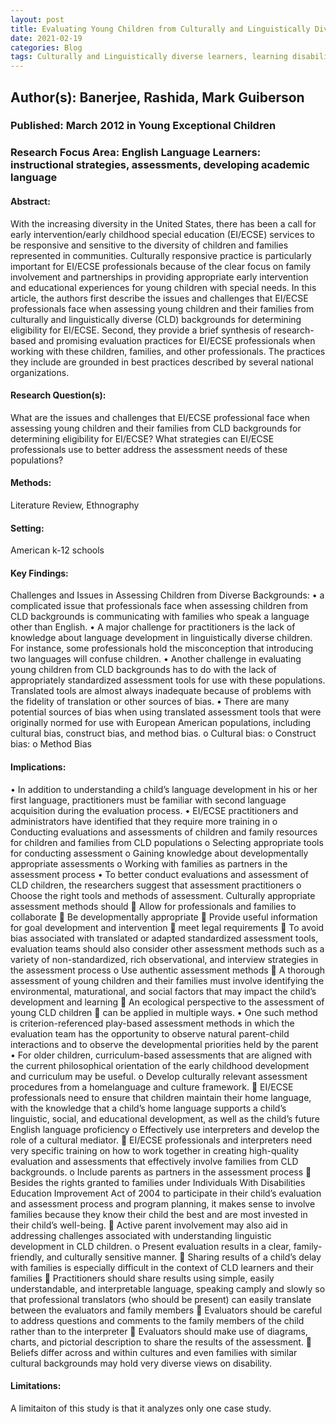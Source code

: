 ```yaml
---
layout: post
title: Evaluating Young Children from Culturally and Linguistically Diverse Backgrounds for Special Education Services
date: 2021-02-19
categories: Blog
tags: Culturally and Linguistically diverse learners, learning disabilities, disability assessment, play based assessment, cultural bias, translators and interpreters, cultural mediators, early intervention, early childhood special education
---
```


## Author(s): Banerjee, Rashida, Mark Guiberson

### Published: March 2012 in Young Exceptional Children

### Research Focus Area: English Language Learners: instructional strategies, assessments, developing academic language

#### Abstract:
With the increasing diversity in the United States, there has been a call for early intervention/early childhood special education (EI/ECSE) services to be responsive and sensitive to the diversity of children and families represented in communities. Culturally responsive practice is particularly important for EI/ECSE professionals because of the clear focus on family involvement and partnerships in providing appropriate early intervention and educational experiences for young children with special needs. In this article, the authors first describe the issues and challenges that EI/ECSE professionals face when assessing young children and their families from culturally and linguistically diverse (CLD) backgrounds for determining eligibility for EI/ECSE. Second, they provide a brief synthesis of research-based and promising evaluation practices for EI/ECSE professionals when working with these children, families, and other professionals. The practices they include are grounded in best practices described by several national organizations.


#### Research Question(s):
What are the issues and challenges that EI/ECSE professional face when assessing young children and their families from CLD backgrounds for determining eligibility for EI/ECSE? What strategies can EI/ECSE professionals use to better address the assessment needs of these populations?


#### Methods:
Literature Review, Ethnography


#### Setting:
American k-12 schools


#### Key Findings:
Challenges and Issues in Assessing Children from Diverse Backgrounds: • a complicated issue that professionals face when assessing children from CLD backgrounds is communicating with families who speak a language other than English. • A major challenge for practitioners is the lack of knowledge about language development in linguistically diverse children. For instance, some professionals hold the misconception that introducing two languages will confuse children. • Another challenge in evaluating young children from CLD backgrounds has to do with the lack of appropriately standardized assessment tools for use with these populations. Translated tools are almost always inadequate because of problems with the fidelity of translation or other sources of bias.  • There are many potential sources of bias when using translated assessment tools that were originally normed for use with European American populations, including cultural bias, construct bias, and method bias. o Cultural bias: o Construct bias: o Method Bias 


#### Implications:
• In addition to understanding a child’s language development in his or her first language, practitioners must be familiar with second language acquisition during the evaluation process. • EI/ECSE practitioners and administrators have identified that they require more training in o Conducting evaluations and assessments of children and family resources for children and families from CLD populations o Selecting appropriate tools for conducting assessment o Gaining knowledge about developmentally appropriate assessments o Working with families as partners in the assessment process • To better conduct evaluations and assessment of CLD children, the researchers suggest that assessment practitioners o Choose the right tools and methods of assessment. Culturally appropriate assessment methods should  Allow for professionals and families to collaborate  Be developmentally appropriate  Provide useful information for goal development and intervention  meet legal requirements  To avoid bias associated with translated or adapted standardized assessment tools, evaluation teams should also consider other assessment methods such as a variety of non-standardized, rich observational, and interview strategies in the assessment process o Use authentic assessment methods  A thorough assessment of young children and their families must involve identifying the environmental, maturational, and social factors that may impact the child’s development and learning   An ecological perspective to the assessment of young CLD children  can be applied in multiple ways.  • One such method is criterion-referenced play-based assessment methods in which the evaluation team has the opportunity to observe natural parent-child interactions and to observe the developmental priorities held by the parent • For older children, curriculum-based assessments that are aligned with the current philosophical orientation of the early childhood development and curriculum may be useful. o Develop culturally relevant assessment procedures from a homelanguage and culture framework.  EI/ECSE professionals need to ensure that children maintain their home language, with the knowledge that a child’s home language supports a child’s linguistic, social, and educational development, as well as the child’s future English language proficiency o Effectively use interpreters and develop the role of a cultural mediator.  EI/ECSE professionals and interpreters need very specific training on how to work together in creating high-quality evaluation and assessments that effectively involve families from CLD backgrounds. o Include parents as partners in the assessment process  Besides the rights granted to families under Individuals With Disabilities Education Improvement Act of 2004 to participate in their child’s evaluation and assessment process and program planning, it makes sense to involve families because they know their child the best and are most invested in their child’s well-being.   Active parent involvement may also aid in addressing challenges associated with understanding linguistic development in CLD children. o Present evaluation results in a clear, family-friendly, and culturally sensitive manner.  Sharing results of a child’s delay with families is especially difficult in the context of CLD learners and their families  Practitioners should share results using simple, easily understandable, and interpretable language, speaking camply and slowly so that professional translators (who should be present) can easily translate between the evaluators and family members  Evaluators should be careful to address questions and comments to the family members of the child rather than to the interpreter  Evaluators should make use of diagrams, charts, and pictorial description to share the results of the assessment.  Beliefs differ across and within cultures and even families with similar cultural backgrounds may hold very diverse views on disability. 


#### Limitations:
A limitaiton of this study is that it analyzes only one case study. 


